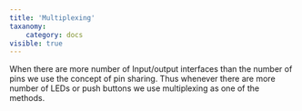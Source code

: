 ```yaml
---
title: 'Multiplexing'
taxanomy:
    category: docs
visible: true
---
```

When there are more number of Input/output interfaces than the number of pins we use the concept of pin sharing. Thus whenever there are more number of LEDs or push buttons we use multiplexing as one of the methods.
